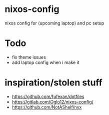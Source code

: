 # nixos-config
nixos config for (upcoming laptop) and pc setup
# Todo
* fix theme issues
* add laptop config when i make it

# inspiration/stolen stuff
* https://github.com/fufexan/dotfiles
* https://gitlab.com/Oglo12/nixos-config/
* https://github.com/NotAShelf/nyx


